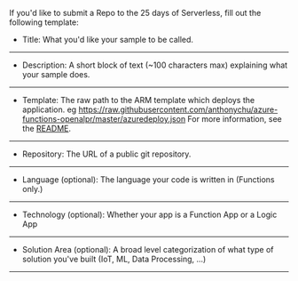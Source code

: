 If you'd like to submit a Repo to the 25 days of Serverless, fill out the following template:

- Title: What you'd like your sample to be called.
________

- Description: A short block of text (~100 characters max) explaining what your sample does.
________

- Template: The raw path to the ARM template which deploys the application. eg https://raw.githubusercontent.com/anthonychu/azure-functions-openalpr/master/azuredeploy.json For more information, see the [README](https://github.com/Azure/FunctionLibrary/blob/master/README.md).
________

- Repository: The URL of a public git repository.
________

- Language (optional): The language your code is written in (Functions only.)
________

- Technology (optional): Whether your app is a Function App or a Logic App
________

- Solution Area (optional): A broad level categorization of what type of solution you've built (IoT, ML, Data Processing, ...)
________
